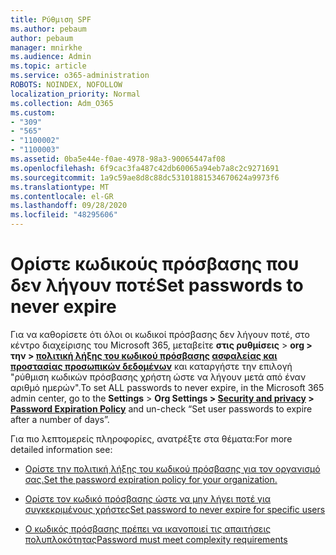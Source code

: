 ```yaml
---
title: Ρύθμιση SPF
ms.author: pebaum
author: pebaum
manager: mnirkhe
ms.audience: Admin
ms.topic: article
ms.service: o365-administration
ROBOTS: NOINDEX, NOFOLLOW
localization_priority: Normal
ms.collection: Adm_O365
ms.custom:
- "309"
- "565"
- "1100002"
- "1100003"
ms.assetid: 0ba5e44e-f0ae-4978-98a3-90065447af08
ms.openlocfilehash: 6f9cac3fa487c42db60065a94eb7a8c2c9271691
ms.sourcegitcommit: 1a9c59ae8d8c88dc53101881534670624a9973f6
ms.translationtype: MT
ms.contentlocale: el-GR
ms.lasthandoff: 09/28/2020
ms.locfileid: "48295606"
---
```

# <a name="set-passwords-to-never-expire"></a><span data-ttu-id="50bef-102">Ορίστε κωδικούς πρόσβασης που δεν λήγουν ποτέ</span><span class="sxs-lookup"><span data-stu-id="50bef-102">Set passwords to never expire</span></span>

<span data-ttu-id="50bef-103">Για να καθορίσετε ότι όλοι οι κωδικοί πρόσβασης δεν λήγουν ποτέ, στο κέντρο διαχείρισης του Microsoft 365, μεταβείτε **στις ρυθμίσεις**  >  **org > την  >  [πολιτική λήξης του κωδικού πρόσβασης](https://portal.microsoft.com/Adminportal/Home#/Settings/SecurityPrivacy/:/Settings/L1/PasswordPolicy) [ασφαλείας και προστασίας προσωπικών δεδομένων](https://portal.office.com/adminportal/home#/settings/security)** και καταργήστε την επιλογή "ρύθμιση κωδικών πρόσβασης χρήστη ώστε να λήγουν μετά από έναν αριθμό ημερών".</span><span class="sxs-lookup"><span data-stu-id="50bef-103">To set ALL passwords to never expire, in the Microsoft 365 admin center, go to the **Settings** > **Org Settings > [Security and privacy](https://portal.office.com/adminportal/home#/settings/security) > [Password Expiration Policy](https://portal.microsoft.com/Adminportal/Home#/Settings/SecurityPrivacy/:/Settings/L1/PasswordPolicy)** and un-check “Set user passwords to expire after a number of days”.</span></span>
  
<span data-ttu-id="50bef-104">Για πιο λεπτομερείς πληροφορίες, ανατρέξτε στα θέματα:</span><span class="sxs-lookup"><span data-stu-id="50bef-104">For more detailed information see:</span></span>

- [<span data-ttu-id="50bef-105">Ορίστε την πολιτική λήξης του κωδικού πρόσβασης για τον οργανισμό σας.</span><span class="sxs-lookup"><span data-stu-id="50bef-105">Set the password expiration policy for your organization.</span></span>](https://docs.microsoft.com/microsoft-365/admin/manage/set-password-expiration-policy)
  
- [<span data-ttu-id="50bef-106">Ορίστε τον κωδικό πρόσβασης ώστε να μην λήγει ποτέ για συγκεκριμένους χρήστες</span><span class="sxs-lookup"><span data-stu-id="50bef-106">Set password to never expire for specific users</span></span>](https://docs.microsoft.com/microsoft-365/admin/add-users/set-password-to-never-expire)

- [<span data-ttu-id="50bef-107">Ο κωδικός πρόσβασης πρέπει να ικανοποιεί τις απαιτήσεις πολυπλοκότητας</span><span class="sxs-lookup"><span data-stu-id="50bef-107">Password must meet complexity requirements</span></span>](https://docs.microsoft.com/windows/security/threat-protection/security-policy-settings/password-must-meet-complexity-requirements)
  